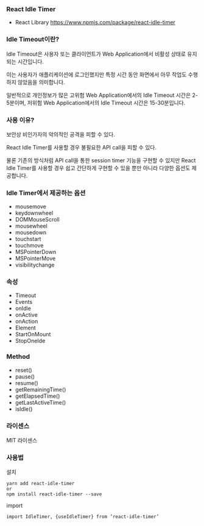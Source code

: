 ### React Idle Timer
- React Library
https://www.npmjs.com/package/react-idle-timer

### Idle Timeout이란?
Idle Timeout은 사용자 또는 클라이언트가 Web Application에서 비활성 상태로 유지되는 시간입니다. 

이는 사용자가 애플리케이션에 로그인했지만 특정 시간 동안 화면에서 아무 작업도 수행하지 않았음을 의미합니다.  

일반적으로 개인정보가 많은 고위험 Web Application에서의 Idle Timeout 시간은 2-5분이며, 저위험 Web Application에서의 Idle Timeout 시간은 15-30분입니다. 



### 사용 이유?
보안상 비인가자의 악의적인 공격을 피할 수 있다. 

React Idle Timer를 사용할 경우 불필요한 API call을 피할 수 있다. 

물론 기존의 방식처럼 API call을 통한 session timer 기능을 구현할 수 있지만 React Idle Timer를 사용할 경우 쉽고 간단하게 구현할 수 있을 뿐만 아니라 다양한 옵션도 제공합니다. 



### Idle Timer에서 제공하는 옵션
- mousemove
- keydownwheel
- DOMMouseScroll
- mousewheel
- mousedown
- touchstart
- touchmove
- MSPointerDown
- MSPointerMove
- visibilitychange


### 속성
- Timeout
- Events
- onIdle
- onActive
- onAction
- Element
- StartOnMount
- StopOneIde


### Method
- reset()
- pause() 
- resume()
- getRemainingTime() 
- getElapsedTime()
- getLastActiveTime()
- isIdle()


### 라이센스
MIT 라이센스



### 사용법
설치
```
yarn add react-idle-timer
or
npm install react-idle-timer --save
```

import
```
import IdleTimer, {useIdleTimer} from ‘react-idle-timer’
```

